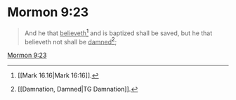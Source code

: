 # Mormon 9:23

> And he that <u>believeth</u>[^a] and is baptized shall be saved, but he that believeth not shall be <u>damned</u>[^b];

[Mormon 9:23](https://www.churchofjesuschrist.org/study/scriptures/bofm/morm/9?lang=eng&id=p23#p23)


[^a]: [[Mark 16.16|Mark 16:16]].  
[^b]: [[Damnation, Damned|TG Damnation]].  

